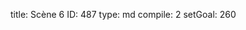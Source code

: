 title:          Scène 6
ID:             487
type:           md
compile:        2
setGoal:        260


